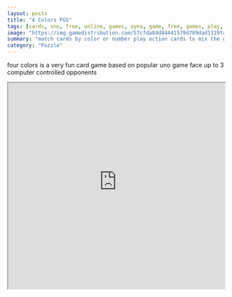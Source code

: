 ```yaml
---
layout: posts
title: "4 Colors PGS"
tags: [cards, uno, free, online, games, oyna, game, free, games, play, play, games]
image: "https://img.gamedistribution.com/57cfda84d84441579d789dad1319faef.jpg"
summary: "match cards by color or number play action cards to mix the game up and be the first to get rid of all cards last but not least do not forget to press the 1 button when you have only one card left  free online games oyna game free games play play games"
category: "Puzzle"
---
```


four colors is a very fun card game based on popular uno game face up to 3 computer controlled opponents

<iframe width="100%" height="480px;" src="https://html5.gamedistribution.com/57cfda84d84441579d789dad1319faef/"></iframe>